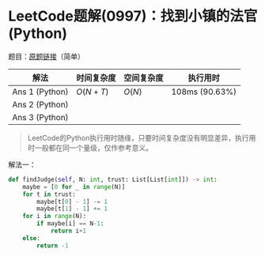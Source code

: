 # LeetCode题解(0997)：找到小镇的法官(Python)

题目：[原题链接](https://leetcode-cn.com/problems/find-the-town-judge/)（简单）

| 解法           | 时间复杂度 | 空间复杂度 | 执行用时       |
| -------------- | ---------- | ---------- | -------------- |
| Ans 1 (Python) | $O(N+T)$   | $O(N)$     | 108ms (90.63%) |
| Ans 2 (Python) |            |            |                |
| Ans 3 (Python) |            |            |                |

>  LeetCode的Python执行用时随缘，只要时间复杂度没有明显差异，执行用时一般都在同一个量级，仅作参考意义。

解法一：

```python
def findJudge(self, N: int, trust: List[List[int]]) -> int:
    maybe = [0 for _ in range(N)]
    for t in trust:
        maybe[t[0] - 1] -= 1
        maybe[t[1] - 1] += 1
    for i in range(N):
        if maybe[i] == N-1:
            return i+1
    else:
        return -1
```